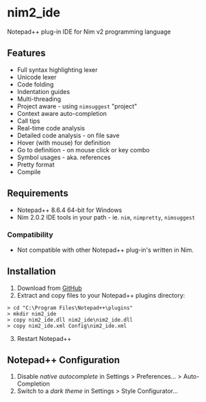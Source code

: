 # nim2_ide

Notepad++ plug-in IDE for Nim v2 programming language

## Features

  * Full syntax highlighting lexer
  * Unicode lexer
  * Code folding
  * Indentation guides
  * Multi-threading
  * Project aware - using `nimsuggest` "project"
  * Context aware auto-completion
  * Call tips
  * Real-time code analysis
  * Detailed code analysis - on file save
  * Hover (with mouse) for definition
  * Go to definition - on mouse click or key combo
  * Symbol usages - aka. references
  * Pretty format
  * Compile

## Requirements

  * Notepad++ 8.6.4 64-bit for Windows
  * Nim 2.0.2 IDE tools in your path - ie. `nim`, `nimpretty`, `nimsuggest`

### Compatibility

  * Not compatible with other Notepad++ plug-in's written in Nim.

## Installation

  1. Download from [GitHub](https://github.com/gremlin-art/nim2_ide/releases "Releases")
  2. Extract and copy files to your Notepad++ plugins directory:
  
	> cd "C:\Program Files\Notepad++\plugins"
	> mkdir nim2_ide
	> copy nim2_ide.dll nim2_ide\nim2_ide.dll
	> copy nim2_ide.xml Config\nim2_ide.xml

  3. Restart Notepad++

## Notepad++ Configuration

  1. Disable *native autocomplete* in Settings > Preferences... > Auto-Completion
  2. Switch to a *dark theme* in Settings > Style Configurator...
